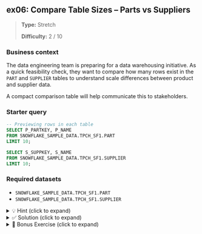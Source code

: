## ex06: Compare Table Sizes – Parts vs Suppliers

> **Type:** Stretch  
>
> **Difficulty:** 2 / 10

### Business context
The data engineering team is preparing for a data warehousing initiative. As a quick feasibility check, they want to compare how many rows exist in the `PART` and `SUPPLIER` tables to understand scale differences between product and supplier data.

A compact comparison table will help communicate this to stakeholders.

### Starter query
```sql
-- Previewing rows in each table
SELECT P_PARTKEY, P_NAME
FROM SNOWFLAKE_SAMPLE_DATA.TPCH_SF1.PART
LIMIT 10;

SELECT S_SUPPKEY, S_NAME
FROM SNOWFLAKE_SAMPLE_DATA.TPCH_SF1.SUPPLIER
LIMIT 10;
```

### Required datasets

* `SNOWFLAKE_SAMPLE_DATA.TPCH_SF1.PART`
* `SNOWFLAKE_SAMPLE_DATA.TPCH_SF1.SUPPLIER`

<details>
<summary>💡 Hint (click to expand)</summary>

#### How to think about it

This task introduces a new kind of output: combining single-row results. It’s not harder, just structurally different.

To compare row counts side-by-side, you’ll want to run one `SELECT COUNT(*)` for each table — but Snowflake will only return one result at a time unless you combine them.

To do that:
- Label each result using a **string literal** like `'PART'` or `'SUPPLIER'`
- Use the `AS` keyword to name each column (`AS table_name`, `AS row_count`)
- Use `UNION ALL` to combine the two results into one output

#### Helpful SQL concepts

`COUNT(*)`, `UNION ALL`, `AS`, string literals

```sql
-- General structure (not the final query!)
SELECT 'Something' AS label, COUNT(*) AS row_count
FROM some_table
UNION ALL
SELECT 'Other', COUNT(*) FROM another_table;
```

</details>

<details>
<summary>✅ Solution (click to expand)</summary>

#### Working query

```sql
SELECT 'PART' AS table_name, COUNT(*) AS row_count
FROM SNOWFLAKE_SAMPLE_DATA.TPCH_SF1.PART
UNION ALL
SELECT 'SUPPLIER' AS table_name, COUNT(*) AS row_count
FROM SNOWFLAKE_SAMPLE_DATA.TPCH_SF1.SUPPLIER;
```

#### Why this works

Each `SELECT` returns a single row with a labeled count. The `AS` keyword creates clear column headers: `'PART'` becomes `table_name`, and the count becomes `row_count`. `UNION ALL` stacks the two single-row results vertically so we can easily compare them in one result.

#### Business answer

There are significantly more parts than suppliers — which reflects the many-to-one nature of the part-to-supplier relationship in the business.

#### Take-aways

* `COUNT(*)` is a simple way to understand table size
* You can combine small result sets using `UNION ALL`
* `AS` lets you rename outputs — this is especially useful for **string labels**, **calculated fields**, and **presentation**
* Quoted strings (like `'PART'`) can be used as values in `SELECT` to label rows

</details>

<details>
<summary>🎁 Bonus Exercise (click to expand)</summary>

Try comparing **how many unique suppliers** are listed in the `PARTSUPP` table. Is the number the same as in the `SUPPLIER` table?

This helps detect whether all suppliers are actively linked to parts.

</details>
